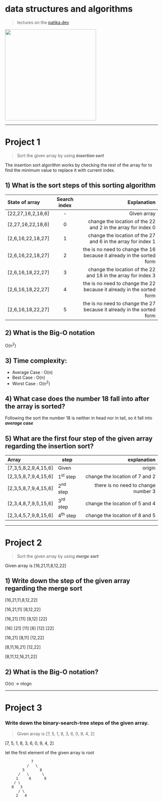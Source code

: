 # data structures and algorithms
> lectures on the [patika.dev](www.patika.dev)

<img src="https://global-uploads.webflow.com/6097e0eca1e87557da031fef/609859a191abe5d64b17fed3_Patika%20logo-p-500.png" height='300'>

---
# Project 1
> Sort the given array by using ***insertion sort***

The insertion sort algorithm works by checking the rest of the array for to find the minimum value to replace it with current index.

## 1) What is the sort steps of this sorting algorithm
| State of array | Search index | Explanation |
|:----| :---: | ---: |
| [22,27,16,2,18,6] | - | Given array |
| [2,27,16,22,18,6] | 0 | change the location of the 22 and 2 in the array for index 0 
| [2,6,16,22,18,27] | 1 | change the location of the 27 and 6 in the array for index 1 
| [2,6,16,22,18,27] | 2 | the is no need to change the 16 because it already in the sorted form
| [2,6,16,18,22,27] | 3 | change the location of the 22 and 18 in the array for index 3 
| [2,6,16,18,22,27] | 4 | the is no need to change the 22 because it already in the sorted form
| [2,6,16,18,22,27] | 5 | the is no need to change the 27 because it already in the sorted form

## 2) What is the Big-O notation
O(n<sup>2</sup>)

## 3) Time complexity:

* Average Case : O(n)
* Best Case : O(n)
* Worst Case : O(n<sup>2</sup>)

## 4) What case does the number 18 fall into after the array is sorted?
Following the sort the number 18 is neither in head nor in tail, so it fall into ***average case***


## 5) What are the first four step of the given array regarding the insertion sort?
| Array | step | explanation |
| :---- | ---- | ----------: |
| [7,3,5,8,2,9,4,15,6] | Given | origin |
| [2,3,5,8,7,9,4,15,6] | 1<sup>st</sup> step | change the location of 7 and 2 |
| [2,3,5,8,7,9,4,15,6] | 2<sup>nd</sup> step | there is no need to change number 3 |
| [2,3,4,8,7,9,5,15,6] | 3<sup>rd</sup> step | change the location of 5 and 4 |
| [2,3,4,5,7,9,8,15,6] | 4<sup>th</sup> step |  change the location of 8 and 5 |

---
# Project 2
> Sort the given array by using ***merge sort*** 

Given array is [16,21,11,8,12,22]

## 1) Write down the step of the given array regarding the merge sort
[16,21,11,8,12,22]

[16,21,11] [8,12,22]

[16,21] [11] [8,12] [22]

[16] [21] [11] [8] [12] [22]

[16,21] [8,11] [12,22] 

[8,11,16,21] [12,22]

[8,11,12,16,21,22]

## 2) What is the Big-O notation?
O(n) -> nlogn

---
# Project 3

### Write down the binary-search-tree steps of the given array.

> Given array is [7, 5, 1, 8, 3, 6, 0, 9, 4, 2]

[7, 5, 1, 8, 3, 6, 0, 9, 4, 2]

let the first element of the given array is root

                7
              /   \
            5       8
          /   \      \      
         1     6      9
        / \
       0   3
          / \
         2   4